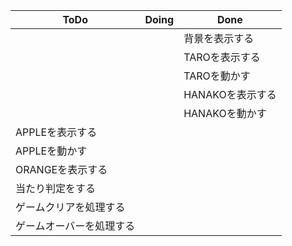 | ToDo | Doing | Done |
| ---- | ---- | ---- |
|  |  |  背景を表示する |
|  |  | TAROを表示する |
|  |  | TAROを動かす |
|  |  | HANAKOを表示する |
|  |  | HANAKOを動かす |
| APPLEを表示する   |  |    |
| APPLEを動かす |  |    |
| ORANGEを表示する |  |    |
| 当たり判定をする   |  |    |
| ゲームクリアを処理する |  |    |
| ゲームオーバーを処理する   |  |    |